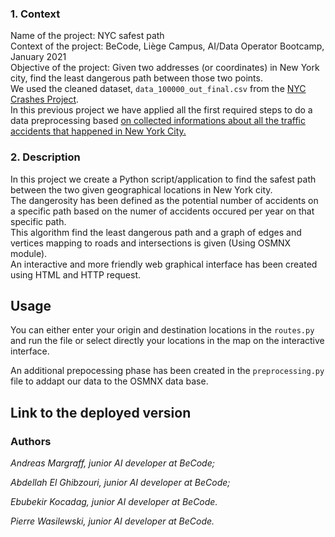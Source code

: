 
### 1. Context

Name of the project: NYC safest path  
Context of the project: BeCode, Liège Campus, AI/Data Operator Bootcamp, January 2021  
Objective of the project: Given two addresses (or coordinates) in New York city, find the least dangerous path between those two points.  
We used the cleaned dataset, `data_100000_out_final.csv` from the [NYC Crashes Project](../content/4.machine_learning/0.data_preprocessing/nyc_crashes_project.md).  
In this previous project we have applied all the first required steps to do a data preprocessing based [on collected informations about all the traffic accidents that happened in New York City.](https://github.com/becodeorg/LIE-Thomas-1.26/blob/master/content/additional_resources/datasets/NYC%20Motor%20Vehicle%20Crashes/data_100000.csv)


### 2. Description
In this project we create a Python script/application to find the safest path between the two given geographical locations in New York city.  
The dangerosity has been defined as the potential number of accidents on a specific path based on the numer of accidents occured per year on that specific path.  
This algorithm find the least dangerous path and a graph of edges and vertices mapping to roads and intersections is given (Using OSMNX module).  
An interactive and more friendly web graphical interface has been created using HTML and HTTP request.  


## Usage

You can either enter your origin and destination locations in the `routes.py` and run the file or select directly your locations in the map on the interactive interface.  

An additional prepocessing phase has been created in the `preprocessing.py` file to addapt our data to the OSMNX data base.

## Link to the deployed version


### Authors

*Andreas Margraff, junior AI developer at BeCode;*

*Abdellah El Ghibzouri, junior AI developer at BeCode;*

*Ebubekir Kocadag, junior AI developer at BeCode.*

*Pierre Wasilewski, junior AI developer at BeCode.*
